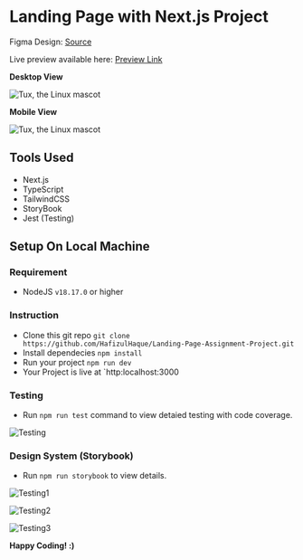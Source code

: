 # Landing Page with Next.js Project

Figma Design: [Source](https://www.figma.com/file/cheJVLe616lXM6aGPgT2K3/TBL-sample-design?type=design&node-id=3-5160&mode=design&t=0HiHNPd6DvhBKRWU-0)

Live preview available here: [Preview Link](https://hafizulhaque.github.io/Landing-Page-Assignment-Project)

**Desktop View**

![Tux, the Linux mascot](https://i.ibb.co/VYyW95n/site-desktop.png)

**Mobile View**

![Tux, the Linux mascot](https://i.ibb.co/LQZ3P4t/site-mobile.png)

## Tools Used
- Next.js
- TypeScript
- TailwindCSS
- StoryBook
- Jest (Testing)

## Setup On Local Machine

### Requirement
- NodeJS `v18.17.0` or higher
  
### Instruction
- Clone this git repo
  `git clone https://github.com/HafizulHaque/Landing-Page-Assignment-Project.git`
- Install dependecies
  `npm install`
- Run your project
  `npm run dev`
- Your Project is live at
  `http:localhost:3000

### Testing
- Run `npm run test` command to view detaied testing with code coverage.

![Testing](https://i.ibb.co/ZGbfZ42/test.png)

### Design System (Storybook)
- Run `npm run storybook` to view details.

![Testing1](https://i.ibb.co/5Y3jxjg/storybook-button.png)

![Testing2](https://i.ibb.co/2k1nyb0/storybook-navbar.png)

![Testing3](https://i.ibb.co/DRRHMkM/storybook-landing-page.png)


**Happy Coding! :)**
  
